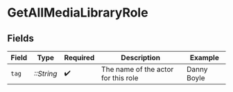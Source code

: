 # GetAllMediaLibraryRole


## Fields

| Field                               | Type                                | Required                            | Description                         | Example                             |
| ----------------------------------- | ----------------------------------- | ----------------------------------- | ----------------------------------- | ----------------------------------- |
| `tag`                               | *::String*                          | :heavy_check_mark:                  | The name of the actor for this role | Danny Boyle                         |